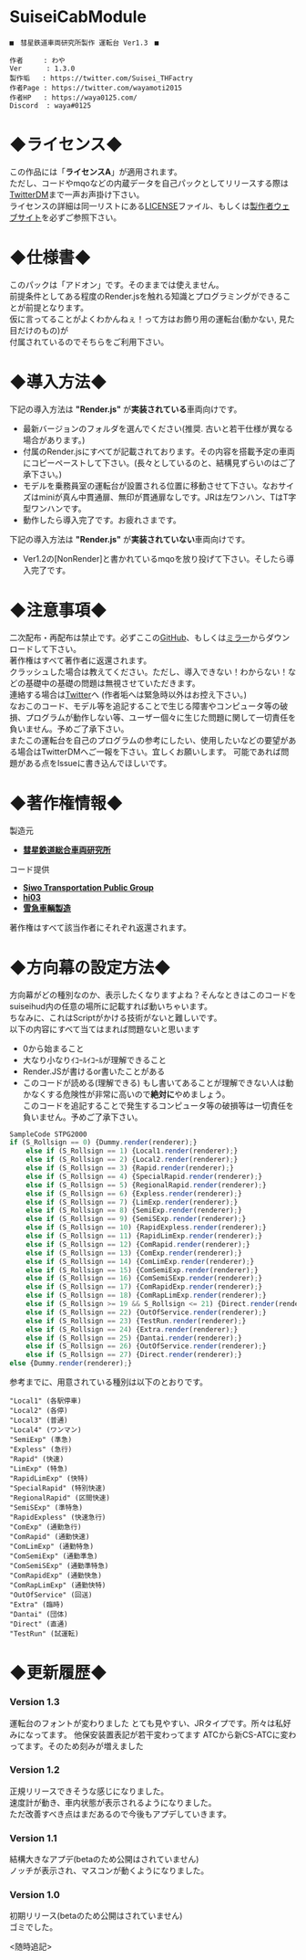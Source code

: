 # SuiseiCabModule
    ■　彗星鉄道車両研究所製作 運転台 Ver1.3　■

    作者     : わや
    Ver      : 1.3.0
    製作垢   : https://twitter.com/Suisei_THFactry
    作者Page : https://twitter.com/wayamoti2015
    作者HP   : https://waya0125.com/
    Discord  : waya#0125

# ◆ライセンス◆
この作品には「**ライセンスA**」が適用されます。  
ただし、コードやmqoなどの内蔵データを自己パックとしてリリースする際は[TwitterDM](https://twitter.com/Suisei_THFactry)まで一声お声掛け下さい。  
ライセンスの詳細は同一リストにある[LICENSE](https://github.com/waya2018/SuiseiCabModule/blob/main/LICENSE)ファイル、もしくは[製作者ウェブサイト](https://waya0125.com/RTM_LICENSE.html)を必ずご参照下さい。

# ◆仕様書◆
このパックは「アドオン」です。そのままでは使えません。  
前提条件としてある程度のRender.jsを触れる知識とプログラミングができることが前提となります。  
仮に言ってることがよくわかんねぇ！って方はお飾り用の運転台(動かない, 見た目だけのもの)が  
付属されているのでそちらをご利用下さい。

# ◆導入方法◆
下記の導入方法は **"Render.js"** が**実装されている**車両向けです。
* 最新バージョンのフォルダを選んでください(推奨. 古いと若干仕様が異なる場合があります。)
* 付属のRender.jsにすべてが記載されております。その内容を搭載予定の車両にコピーペーストして下さい。(長々としているのと、結構見ずらいのはご了承下さい。)
* モデルを乗務員室の運転台が設置される位置に移動させて下さい。なおサイズはminiが真ん中貫通扉、無印が貫通扉なしです。JRは左ワンハン、TはT字型ワンハンです。
* 動作したら導入完了です。お疲れさまです。  

下記の導入方法は **"Render.js"** が**実装されていない**車両向けです。
* Ver1.2の[NonRender]と書かれているmqoを放り投げて下さい。そしたら導入完了です。

# ◆注意事項◆
二次配布・再配布は禁止です。必ずここの[GitHub](https://github.com/waya2018/)、もしくは[ミラー](https://ux.getuploader.com/Suisei_RTM/)からダウンロードして下さい。  
著作権はすべて著作者に返還されます。  
クラッシュした場合は教えてください。ただし、導入できない！わからない！などの基礎中の基礎の問題は無視させていただきます。  
連絡する場合は[Twitter](https://twitter.com/Suisei_THFactry)へ (作者垢へは緊急時以外はお控え下さい。)  
なおこのコード、モデル等を追記することで生じる障害やコンピュータ等の破損、プログラムが動作しない等、ユーザー個々に生じた問題に関して一切責任を負いません。予めご了承下さい。  
またこの運転台を自己のプログラムの参考にしたい、使用したいなどの要望がある場合はTwitterDMへご一報を下さい。宜しくお願いします。
可能であれば問題がある点をIssueに書き込んでほしいです。

# ◆著作権情報◆
製造元  
* [**彗星鉄道総合車両研究所**](https://twitter.com/Suisei_THFactry)

コード提供  
* [**Siwo Transportation Public Group**](https://twitter.com/siwo9515)
* [**hi03**](https://twitter.com/hi03_s)
* [**雪急車輌製造**](https://twitter.com/MahuyuYukiyuki)
  
著作権はすべて該当作者にそれぞれ返還されます。

# ◆方向幕の設定方法◆
方向幕がどの種別なのか、表示したくなりますよね？そんなときはこのコードをsuiseihud内の任意の場所に記載すれば動いちゃいます。  
ちなみに、これはScriptがかける技術がないと難しいです。  
以下の内容にすべて当てはまれば問題ないと思います  
* 0から始まること
* 大なり小なりｲｺｰﾙｲｺｰﾙが理解できること
* Render.JSが書けるor書いたことがある
* このコードが読める(理解できる)
もし書いてあることが理解できない人は動かなくする危険性が非常に高いので**絶対に**やめましょう。  
このコードを追記することで発生するコンピュータ等の破損等は一切責任を負いません。予めご了承下さい。
```js
SampleCode STPG2000
if (S_Rollsign == 0) {Dummy.render(renderer);}
    else if (S_Rollsign == 1) {Local1.render(renderer);}
    else if (S_Rollsign == 2) {Local2.render(renderer);}
    else if (S_Rollsign == 3) {Rapid.render(renderer);}
    else if (S_Rollsign == 4) {SpecialRapid.render(renderer);}
    else if (S_Rollsign == 5) {RegionalRapid.render(renderer);}
    else if (S_Rollsign == 6) {Expless.render(renderer);}
    else if (S_Rollsign == 7) {LimExp.render(renderer);}
    else if (S_Rollsign == 8) {SemiExp.render(renderer);}
    else if (S_Rollsign == 9) {SemiSExp.render(renderer);}
    else if (S_Rollsign == 10) {RapidExpless.render(renderer);}
    else if (S_Rollsign == 11) {RapidLimExp.render(renderer);}
    else if (S_Rollsign == 12) {ComRapid.render(renderer);}
    else if (S_Rollsign == 13) {ComExp.render(renderer);}
    else if (S_Rollsign == 14) {ComLimExp.render(renderer);}
    else if (S_Rollsign == 15) {ComSemiExp.render(renderer);}
    else if (S_Rollsign == 16) {ComSemiSExp.render(renderer);}
    else if (S_Rollsign == 17) {ComRapidExp.render(renderer);}
    else if (S_Rollsign == 18) {ComRapLimExp.render(renderer);}
    else if (S_Rollsign >= 19 && S_Rollsign <= 21) {Direct.render(renderer);}
    else if (S_Rollsign == 22) {OutOfService.render(renderer);}
    else if (S_Rollsign == 23) {TestRun.render(renderer);}
    else if (S_Rollsign == 24) {Extra.render(renderer);}
    else if (S_Rollsign == 25) {Dantai.render(renderer);}
    else if (S_Rollsign == 26) {OutOfService.render(renderer);}
    else if (S_Rollsign == 27) {Direct.render(renderer);}
else {Dummy.render(renderer);}
```
参考までに、用意されている種別は以下のとおりです。
```
"Local1" (各駅停車)
"Local2" (各停)
"Local3" (普通)
"Local4" (ワンマン)
"SemiExp" (準急)
"Expless" (急行)
"Rapid" (快速)
"LimExp" (特急)
"RapidLimExp" (快特)
"SpecialRapid" (特別快速)
"RegionalRapid" (区間快速)
"SemiSExp" (準特急)
"RapidExpless" (快速急行)
"ComExp" (通勤急行)
"ComRapid" (通勤快速)
"ComLimExp" (通勤特急)
"ComSemiExp" (通勤準急)
"ComSemiSExp" (通勤準特急)
"ComRapidExp" (通勤快急)
"ComRapLimExp" (通勤快特)
"OutOfService" (回送)
"Extra" (臨時)
"Dantai" (団体)
"Direct" (直通)
"TestRun" (試運転)
```

# ◆更新履歴◆  
### Version 1.3
運転台のフォントが変わりました
とても見やすい、JRタイプです。所々は私好みになってます。
他保安装置表記が若干変わってます
ATCから新CS-ATCに変わってます。そのため刻みが増えました

### Version 1.2
正規リリースできそうな感じになりました。  
速度計が動き、車内状態が表示されるようになりました。  
ただ改善すべき点はまだあるので今後もアプデしていきます。

### Version 1.1
結構大きなアプデ(betaのため公開はされていません)  
ノッチが表示され、マスコンが動くようになりました。

### Version 1.0
初期リリース(betaのため公開はされていません)  
ゴミでした。

<随時追記>
